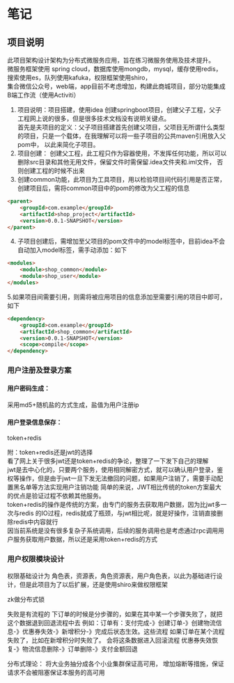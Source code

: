 # 笔记
## 项目说明
此项目架构设计架构为分布式微服务应用，旨在练习微服务使用及技术提升。  
微服务框架使用 spring cloud，数据库使用mongdb，mysql，缓存使用redis，搜索使用es，队列使用kafuka，权限框架使用shiro，  
集合微信公众号，web端，app目前不考虑增加，构建此商城项目，部分功能集成B端工作流（使用Activiti）

1. 项目说明：项目搭建，使用idea 创建springboot项目，创建父子工程，父子工程网上说的很多，但是很多技术文档没有说明关键点。  
首先是夫项目的定义：父子项目搭建首先创建父项目，父项目无所谓什么类型的项目，只是一个载体，在我理解可以将一些子项目的公共maven引用放入父pom中， 以此来简化子项目。
2. 项目创建： 创建父工程，此工程只作为容器使用，不发挥任何功能，所以可以删除src目录和其他无用文件，保留文件时需保留.idea文件夹和.iml文件，
否则创建工程的时候不出来
3. 创建common功能，此项目为工具项目，用以检验项目间代码引用是否正常，创建项目后，需将common项目中的pom的修改为父工程的信息
```html
<parent>
    <groupId>com.example</groupId>
    <artifactId>shop_project</artifactId>
    <version>0.0.1-SNAPSHOT</version>
</parent>
```
4. 子项目创建后，需增加至父项目的pom文件中的model标签中，目前idea不会自动加入model标签，需手动添加：如下
```html
<modules>
    <module>shop_common</module>
    <module>shop_user</module>
</modules>
```
5.如果项目间需要引用，则需将被应用项目的信息添加至需要引用的项目中即可，如下
```html
<dependency>
    <groupId>com.example</groupId>
    <artifactId>shop_common</artifactId>
    <version>0.0.1-SNAPSHOT</version>
    <scope>compile</scope>
</dependency>
```
### 用户注册及登录方案  
#### 用户密码生成：
采用md5+随机盐的方式生成，盐值为用户注册ip  
#### 用户登录信息保存：
token+redis  

附：token+redis还是jwt的选择  
看了网上关于很多jwt还是token+redis的争论，整理了一下发下自己的理解  
jwt是去中心化的，只要两个服务，使用相同解密方式，就可以确认用户登录，鉴权等操作，但是由于jwt一旦下发无法撤回的问题，如果用户注销了，需要手动配置黑名单等方法实现用户注销功能
简单的来说，JWT相比传统的token方案最大的优点是验证过程不依赖其他服务。  
token+redis的操作是传统的方案，由专门的服务去获取用户数据，因为比jwt多一次与redis 的IO过程，redis就成了瓶颈，与jwt相比呢，就是好操作，注销直接删除redis中内容就行  
因当前系统是没有很多复杂子系统调用，后续的服务调用也是考虑通过rpc调用用户服务获取用户数据，所以还是采用token+redis的方式

### 用户权限模块设计
权限基础设计为 角色表，资源表，角色资源表，用户角色表，以此为基础进行设计，但是此项目为了以后扩展，还是使用shiro来做权限框架


zk做分布式锁

失败是有流程的
下订单的时候是分步骤的，如果在其中某一个步骤失败了，就把这个数据退到回退流程中去
例如：订单有：支付完成-》创建订单-》创建物流信息-》优惠券失效-》新增积分-》完成后状态生效。这些流程
如果订单在某个流程失败了，比如在新增积分时失败了。
会将这条数据进入回滚流程
优惠券失效恢复-》物流信息删除-》订单删除-》支付金额回退

分布式理论：
将大业务抽分成各个小业集群保证高可用，
增加熔断等措施，保证请求不会被阻塞保证本服务的高可用
